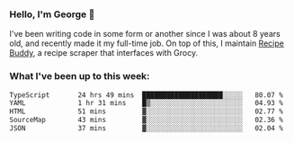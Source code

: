 ### Hello, I'm George 👋

I've been writing code in some form or another since I was about 8 years old, and recently made it my full-time job. On top of this, I maintain [Recipe Buddy](https://github.com/georgegebbett/recipe-buddy), a recipe scraper that interfaces with Grocy.  

<!--
**georgegebbett/georgegebbett** is a ✨ _special_ ✨ repository because its `README.md` (this file) appears on your GitHub profile.

Here are some ideas to get you started:

- 🔭 I’m currently working on ...
- 🌱 I’m currently learning ...
- 👯 I’m looking to collaborate on ...
- 🤔 I’m looking for help with ...
- 💬 Ask me about ...
- 📫 How to reach me: ...
- 😄 Pronouns: ...
- ⚡ Fun fact: ...
-->

### What I've been up to this week:
<!--START_SECTION:waka-->

```txt
TypeScript       24 hrs 49 mins  ████████████████████░░░░░   80.07 %
YAML             1 hr 31 mins    █▒░░░░░░░░░░░░░░░░░░░░░░░   04.93 %
HTML             51 mins         ▓░░░░░░░░░░░░░░░░░░░░░░░░   02.77 %
SourceMap        43 mins         ▓░░░░░░░░░░░░░░░░░░░░░░░░   02.36 %
JSON             37 mins         ▓░░░░░░░░░░░░░░░░░░░░░░░░   02.04 %
```

<!--END_SECTION:waka-->
